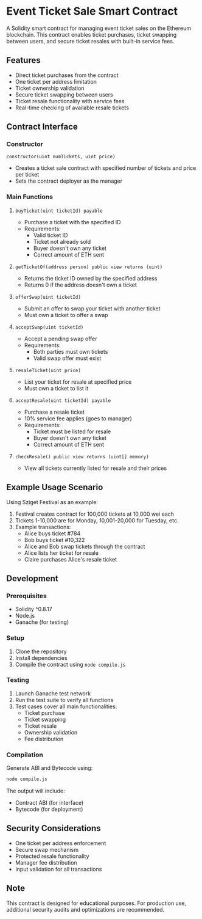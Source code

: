 # Event Ticket Sale Smart Contract

A Solidity smart contract for managing event ticket sales on the Ethereum blockchain. This contract enables ticket purchases, ticket swapping between users, and secure ticket resales with built-in service fees.

## Features

- Direct ticket purchases from the contract
- One ticket per address limitation
- Ticket ownership validation
- Secure ticket swapping between users
- Ticket resale functionality with service fees
- Real-time checking of available resale tickets

## Contract Interface

### Constructor
```solidity
constructor(uint numTickets, uint price)
```
- Creates a ticket sale contract with specified number of tickets and price per ticket
- Sets the contract deployer as the manager

### Main Functions

1. `buyTicket(uint ticketId) payable`
   - Purchase a ticket with the specified ID
   - Requirements:
     - Valid ticket ID
     - Ticket not already sold
     - Buyer doesn't own any ticket
     - Correct amount of ETH sent

2. `getTicketOf(address person) public view returns (uint)`
   - Returns the ticket ID owned by the specified address
   - Returns 0 if the address doesn't own a ticket

3. `offerSwap(uint ticketId)`
   - Submit an offer to swap your ticket with another ticket
   - Must own a ticket to offer a swap

4. `acceptSwap(uint ticketId)`
   - Accept a pending swap offer
   - Requirements:
     - Both parties must own tickets
     - Valid swap offer must exist

5. `resaleTicket(uint price)`
   - List your ticket for resale at specified price
   - Must own a ticket to list it

6. `acceptResale(uint ticketId) payable`
   - Purchase a resale ticket
   - 10% service fee applies (goes to manager)
   - Requirements:
     - Ticket must be listed for resale
     - Buyer doesn't own any ticket
     - Correct amount of ETH sent

7. `checkResale() public view returns (uint[] memory)`
   - View all tickets currently listed for resale and their prices

## Example Usage Scenario

Using Sziget Festival as an example:

1. Festival creates contract for 100,000 tickets at 10,000 wei each
2. Tickets 1-10,000 are for Monday, 10,001-20,000 for Tuesday, etc.
3. Example transactions:
   - Alice buys ticket #784
   - Bob buys ticket #10,322
   - Alice and Bob swap tickets through the contract
   - Alice lists her ticket for resale
   - Claire purchases Alice's resale ticket

## Development

### Prerequisites
- Solidity ^0.8.17
- Node.js
- Ganache (for testing)

### Setup
1. Clone the repository
2. Install dependencies
3. Compile the contract using `node compile.js`

### Testing
1. Launch Ganache test network
2. Run the test suite to verify all functions
3. Test cases cover all main functionalities:
   - Ticket purchase
   - Ticket swapping
   - Ticket resale
   - Ownership validation
   - Fee distribution

### Compilation
Generate ABI and Bytecode using:
```bash
node compile.js
```
The output will include:
- Contract ABI (for interface)
- Bytecode (for deployment)

## Security Considerations
- One ticket per address enforcement
- Secure swap mechanism
- Protected resale functionality
- Manager fee distribution
- Input validation for all transactions

## Note
This contract is designed for educational purposes. For production use, additional security audits and optimizations are recommended.